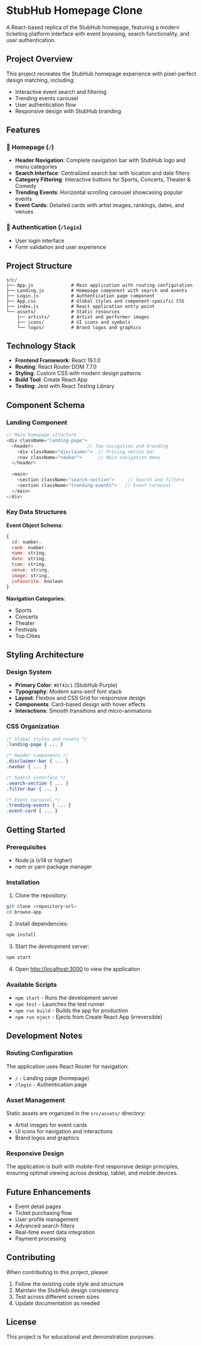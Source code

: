 # StubHub Homepage Clone

A React-based replica of the StubHub homepage, featuring a modern ticketing platform interface with event browsing, search functionality, and user authentication.

## Project Overview

This project recreates the StubHub homepage experience with pixel-perfect design matching, including:
- Interactive event search and filtering
- Trending events carousel
- User authentication flow
- Responsive design with StubHub branding

## Features

### 🎫 Homepage (`/`)
- **Header Navigation**: Complete navigation bar with StubHub logo and menu categories
- **Search Interface**: Centralized search bar with location and date filters
- **Category Filtering**: Interactive buttons for Sports, Concerts, Theater & Comedy
- **Trending Events**: Horizontal scrolling carousel showcasing popular events
- **Event Cards**: Detailed cards with artist images, rankings, dates, and venues

### 🔐 Authentication (`/login`)
- User login interface
- Form validation and user experience

## Project Structure

```
src/
├── App.js              # Main application with routing configuration
├── Landing.js          # Homepage component with search and events
├── Login.js            # Authentication page component
├── App.css             # Global styles and component-specific CSS
├── index.js            # React application entry point
└── assets/             # Static resources
    ├── artists/        # Artist and performer images
    ├── icons/          # UI icons and symbols
    └── logos/          # Brand logos and graphics
```

## Technology Stack

- **Frontend Framework**: React 19.1.0
- **Routing**: React Router DOM 7.7.0
- **Styling**: Custom CSS with modern design patterns
- **Build Tool**: Create React App
- **Testing**: Jest with React Testing Library

## Component Schema

### Landing Component
```javascript
// Main homepage structure
<div className="landing-page">
  <header>                    // Top navigation and branding
    <div className="disclaimer">  // Pricing notice bar
    <nav className="navbar">      // Main navigation menu
  </header>
  
  <main>
    <section className="search-section">     // Search and filters
    <section className="trending-events">   // Event carousel
  </main>
</div>
```

### Key Data Structures

**Event Object Schema**:
```javascript
{
  id: number,
  rank: number,
  name: string,
  date: string,
  time: string,
  venue: string,
  image: string,
  isFavorite: boolean
}
```

**Navigation Categories**:
- Sports
- Concerts  
- Theater
- Festivals
- Top Cities

## Styling Architecture

### Design System
- **Primary Color**: `#6f42c1` (StubHub Purple)
- **Typography**: Modern sans-serif font stack
- **Layout**: Flexbox and CSS Grid for responsive design
- **Components**: Card-based design with hover effects
- **Interactions**: Smooth transitions and micro-animations

### CSS Organization
```css
/* Global styles and resets */
.landing-page { ... }

/* Header components */
.disclaimer-bar { ... }
.navbar { ... }

/* Search interface */
.search-section { ... }
.filter-bar { ... }

/* Event carousel */
.trending-events { ... }
.event-card { ... }
```

## Getting Started

### Prerequisites
- Node.js (v14 or higher)
- npm or yarn package manager

### Installation

1. Clone the repository:
```bash
git clone <repository-url>
cd browse-app
```

2. Install dependencies:
```bash
npm install
```

3. Start the development server:
```bash
npm start
```

4. Open [http://localhost:3000](http://localhost:3000) to view the application

### Available Scripts

- `npm start` - Runs the development server
- `npm test` - Launches the test runner
- `npm run build` - Builds the app for production
- `npm run eject` - Ejects from Create React App (irreversible)

## Development Notes

### Routing Configuration
The application uses React Router for navigation:
- `/` - Landing page (homepage)
- `/login` - Authentication page

### Asset Management
Static assets are organized in the `src/assets/` directory:
- Artist images for event cards
- UI icons for navigation and interactions
- Brand logos and graphics

### Responsive Design
The application is built with mobile-first responsive design principles, ensuring optimal viewing across desktop, tablet, and mobile devices.

## Future Enhancements

- Event detail pages
- Ticket purchasing flow
- User profile management
- Advanced search filters
- Real-time event data integration
- Payment processing

## Contributing

When contributing to this project, please:
1. Follow the existing code style and structure
2. Maintain the StubHub design consistency
3. Test across different screen sizes
4. Update documentation as needed

## License

This project is for educational and demonstration purposes.
